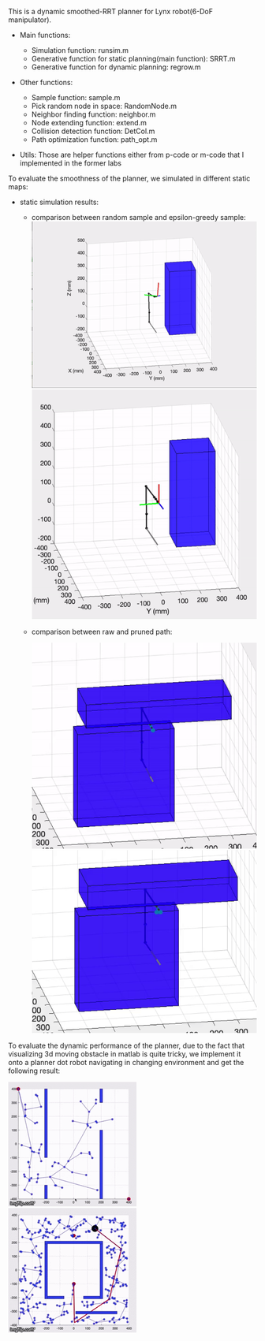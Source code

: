 This is a dynamic smoothed-RRT planner for Lynx robot(6-DoF manipulator). 
 - Main functions:
   -  Simulation function: runsim.m
   -  Generative function for static planning(main function): SRRT.m
   -  Generative function for dynamic planning: regrow.m
 
- Other functions:
   -  Sample function: sample.m
   -  Pick random node in space: RandomNode.m
   -  Neighbor finding function: neighbor.m
   -  Node extending function: extend.m
   -  Collision detection function: DetCol.m
   -  Path optimization function: path_opt.m
   
- Utils:
Those are helper functions either from p-code or m-code that I implemented in the former labs

To evaluate the smoothness of the planner, we simulated in different static maps:

- static simulation results:

  - comparison between random sample and epsilon-greedy sample:
    ![](img/random.gif)
    ![](img/epsilon_greedy.gif)

  - comparison between raw and pruned path:
  
    ![](img/before_prun.gif)
    ![](img/after_prun.gif)
    
To evaluate the dynamic performance of the planner, due to the fact that visualizing 3d moving obstacle in matlab is quite tricky, we implement it onto a planner dot robot navigating in changing environment and get the following result:

![](img/dynamic_1.gif)
![](img/dynamic_2.gif)
